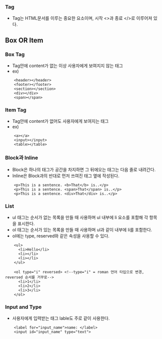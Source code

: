 ### Tag

- Tag는 HTML문서를 이루는 중요한 요소이며, 시작 <>과 종료 </>로 이루어져 있다.

## Box OR Item

### Box Tag

- Tag안에 content가 없는 이상 사용자에게 보여지지 않는 태그
- ex)
```
    <header></header>
    <footer></footer>
    <section></section>
    <div></div>
    <span></span>
```
### Item Tag

- Tag안에 content가 없어도 사용자에게 보여지는 태그
- ex)
```
    <a></a>
    <input></input>
    <table></table>
```
### Block과 Inline

- Block은 하나의 태그가 공간을 차지하면 그 뒤에오는 태그는 다음 줄로 내려간다.
- Inline은 Block과의 반대로 먼저 쓰여진 태그 옆에 작성된다.
``` 
    <p>This is a sentence. <b>That</b> is..</p>
    <p>This is a sentence. <span>That</span> is..</p>
    <p>This is a sentence. <div>That</div> is..</p>
```
### List
- ul 태그는 순서가 없는 목록을 만들 때 사용하며 ul 내부에 li 요소를 포함해 각 항목을 표시한다.
- ol 태그는 순서가 있는 목록을 만들 때 사용하며 ul과 같이 내부에 li를 포함한다.
- ol에는 type, reserved와 같은 속성을 사용할 수 있다.
```
    <ul>
      <li>Hello</li>
      <li></li>
      <li></li>
    </ul>
    
    <ol type="i" reversed> <!--type="i" = roman 언어 타입으로 변경, reversed 순서를 거꾸로-->
      <li>1</li>
      <li>2</li>
      <li>3</li>
    </ol>
```    
### Input and Type

- 사용자에게 입력받는 태그 lable도 주로 같이 사용한다.
```
    <label for="input_name">name: </label>
    <input id="input_name" type="text">
```
